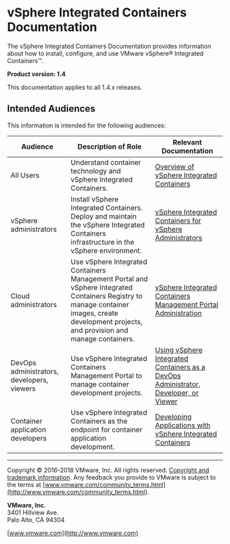 # vSphere Integrated Containers Documentation

The vSphere Integrated Containers Documentation provides information about how to install, configure, and use VMware vSphere&reg; Integrated Containers&trade;.

**Product version: 1.4**

This documentation applies to all 1.4.x releases.

## Intended Audiences

This information is intended for the following audiences:

|**Audience**|**Description of Role**|**Relevant Documentation**|
|---|---|---|
|All Users|Understand container technology and vSphere Integrated Containers.|[Overview of vSphere Integrated Containers](vic_overview/README.md)|
|vSphere administrators|Install vSphere Integrated Containers. Deploy  and maintain the vSphere Integrated Containers infrastructure in the vSphere environment.|[vSphere Integrated Containers for vSphere Administrators](vic_vsphere_admin/README.md)|
|Cloud administrators|Use vSphere Integrated Containers Management Portal and vSphere Integrated Containers Registry to manage container images, create development projects, and provision and manage containers. |[vSphere Integrated Containers Management Portal Administration](vic_cloud_admin/README.md)|
|DevOps administrators, developers, viewers|Use vSphere Integrated Containers Management Portal to manage container development projects.|[Using vSphere Integrated Containers as a DevOps Administrator, Developer, or Viewer](vic_users/README.md)|
|Container application developers|Use vSphere Integrated Containers as the endpoint for container application development.|[Developing Applications with vSphere Integrated Containers](vic_app_dev/README.md)|
 

----------

Copyright &copy; 2016-2018 VMware, Inc. All rights reserved. [Copyright and trademark information](http://pubs.vmware.com/copyright-trademark.html). Any feedback you provide to VMware is subject to the terms at [www.vmware.com/community_terms.html](http://www.vmware.com/community_terms.html).

**VMware, Inc.**<br>
3401 Hillview Ave.<br>
Palo Alto, CA 94304

[www.vmware.com](http://www.vmware.com)
